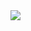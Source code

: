 <picture>
  <source
    srcset="https://github-readme-stats-52blue.vercel.app/api?username=nguyenthanh-01&show_icons=true&theme=tokyonight"
    media="(prefers-color-scheme: dark)"
  />
  <source
    srcset="https://github-readme-stats-52blue.vercel.app/api?username=nguyenthanh-01&show_icons=true&theme=transparent"
    media="(prefers-color-scheme: light), (prefers-color-scheme: no-preference)"
  />
  <img src="https://github-readme-stats-52blue.vercel.app/api?username=nguyenthanh-01&show_icons=true" />
</picture>
